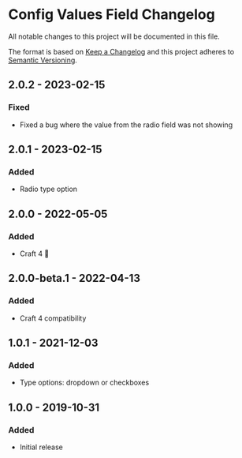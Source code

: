 # Config Values Field Changelog

All notable changes to this project will be documented in this file.

The format is based on [Keep a Changelog](http://keepachangelog.com/) and this project adheres to [Semantic Versioning](http://semver.org/).

## 2.0.2 - 2023-02-15
### Fixed
- Fixed a bug where the value from the radio field was not showing

## 2.0.1 - 2023-02-15
### Added
- Radio type option

## 2.0.0 - 2022-05-05
### Added
- Craft 4 🚀

## 2.0.0-beta.1 - 2022-04-13
### Added
- Craft 4 compatibility

## 1.0.1 - 2021-12-03
### Added
- Type options: dropdown or checkboxes

## 1.0.0 - 2019-10-31
### Added
- Initial release


